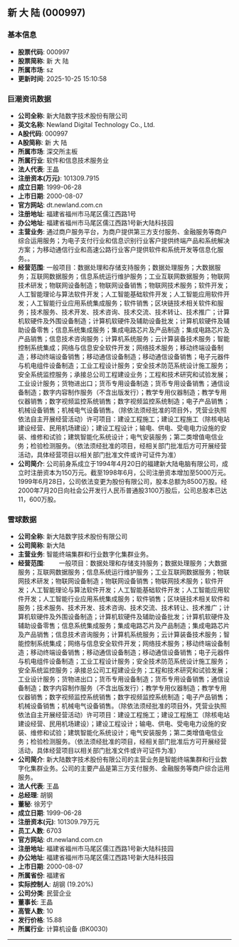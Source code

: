 ## 新 大 陆 (000997)

### 基本信息

- **股票代码**: 000997
- **股票简称**: 新 大 陆
- **所属市场**: sz
- **更新时间**: 2025-10-25 15:10:58

### 巨潮资讯数据

- **公司全称**: 新大陆数字技术股份有限公司
- **英文名称**: Newland Digital Technology Co., Ltd.
- **A股代码**: 000997
- **A股简称**: 新 大 陆
- **所属市场**: 深交所主板
- **所属行业**: 软件和信息技术服务业
- **法人代表**: 王晶
- **注册资本(万元)**: 101309.7915
- **成立日期**: 1999-06-28
- **上市日期**: 2000-08-07
- **官方网站**: dt.newland.com.cn
- **注册地址**: 福建省福州市马尾区儒江西路1号
- **办公地址**: 福建省福州市马尾区儒江西路1号新大陆科技园
- **主营业务**: 通过商户服务平台，为商户提供第三方支付服务、金融服务等商户综合运用服务；为电子支付行业和信息识别行业客户提供终端产品和系统解决方案；为移动通信行业和高速公路行业客户提供软件和系统开发等信息化服务。。
- **经营范围**: 一般项目：数据处理和存储支持服务；数据处理服务；大数据服务；互联网数据服务；信息系统运行维护服务；工业互联网数据服务；物联网技术研发；物联网设备制造；物联网设备销售；物联网技术服务；软件开发；人工智能理论与算法软件开发；人工智能基础软件开发；人工智能应用软件开发；人工智能行业应用系统集成服务；软件销售；区块链技术相关软件和服务；技术服务、技术开发、技术咨询、技术交流、技术转让、技术推广；计算机软硬件及外围设备制造；计算机软硬件及辅助设备批发；计算机软硬件及辅助设备零售；信息系统集成服务；集成电路芯片及产品制造；集成电路芯片及产品销售；信息技术咨询服务；计算机系统服务；云计算装备技术服务；智能控制系统集成；网络与信息安全软件开发；网络技术服务；移动终端设备制造；移动终端设备销售；移动通信设备制造；移动通信设备销售；电子元器件与机电组件设备制造；工业工程设计服务；安全技术防范系统设计施工服务；安全系统监控服务；承接总公司工程建设业务；工程和技术研究和试验发展；工业设计服务；货物进出口；货币专用设备制造；货币专用设备销售；通信设备制造；数字内容制作服务（不含出版发行）；教学专用仪器制造；教学专用仪器销售；数字视频监控系统销售；数字视频监控系统制造；电子产品销售；机械设备销售；机械电气设备销售。（除依法须经批准的项目外，凭营业执照依法自主开展经营活动）许可项目：建设工程施工；建设工程施工（除核电站建设经营、民用机场建设）；建设工程设计；输电、供电、受电电力设施的安装、维修和试验；建筑智能化系统设计；电气安装服务；第二类增值电信业务；检验检测服务。（依法须经批准的项目，经相关部门批准后方可开展经营活动，具体经营项目以相关部门批准文件或许可证件为准）
- **公司简介**: 公司前身系成立于1994年4月20日的福建新大陆电脑有限公司，成立时注册资本为150万元。截至1998年6月，公司注册资本增加至5000万元。1999年6月28日，公司依法变更为股份有限公司，股本总额为8500万股。经2000年7月20日向社会公开发行人民币普通股3100万股后，公司总股本已达11，600万股。

### 雪球数据

- **公司全称**: 新大陆数字技术股份有限公司
- **公司简称**: 新大陆
- **主营业务**: 智能终端集群和行业数字化集群业务。
- **经营范围**: 　　一般项目：数据处理和存储支持服务；数据处理服务；大数据服务；互联网数据服务；信息系统运行维护服务；工业互联网数据服务；物联网技术研发；物联网设备制造；物联网设备销售；物联网技术服务；软件开发；人工智能理论与算法软件开发；人工智能基础软件开发；人工智能应用软件开发；人工智能行业应用系统集成服务；软件销售；区块链技术相关软件和服务；技术服务、技术开发、技术咨询、技术交流、技术转让、技术推广；计算机软硬件及外围设备制造；计算机软硬件及辅助设备批发；计算机软硬件及辅助设备零售；信息系统集成服务；集成电路芯片及产品制造；集成电路芯片及产品销售；信息技术咨询服务；计算机系统服务；云计算装备技术服务；智能控制系统集成；网络与信息安全软件开发；网络技术服务；移动终端设备制造；移动终端设备销售；移动通信设备制造；移动通信设备销售；电子元器件与机电组件设备制造；工业工程设计服务；安全技术防范系统设计施工服务；安全系统监控服务；承接总公司工程建设业务；工程和技术研究和试验发展；工业设计服务；货物进出口；货币专用设备制造；货币专用设备销售；通信设备制造；数字内容制作服务（不含出版发行）；教学专用仪器制造；教学专用仪器销售；数字视频监控系统销售；数字视频监控系统制造；电子产品销售；机械设备销售；机械电气设备销售。（除依法须经批准的项目外，凭营业执照依法自主开展经营活动）许可项目：建设工程施工；建设工程施工（除核电站建设经营、民用机场建设）；建设工程设计；输电、供电、受电电力设施的安装、维修和试验；建筑智能化系统设计；电气安装服务；第二类增值电信业务；检验检测服务。（依法须经批准的项目，经相关部门批准后方可开展经营活动，具体经营项目以相关部门批准文件或许可证件为准）
- **公司简介**: 新大陆数字技术股份有限公司的主营业务是智能终端集群和行业数字化集群业务。公司的主要产品是第三方支付服务、金融服务等商户综合运用服务。
- **法人代表**: 王晶
- **总经理**: 胡钢
- **董秘**: 徐芳宁
- **成立日期**: 1999-06-28
- **注册资本(元)**: 101309.79万元
- **员工人数**: 6703
- **官方网站**: dt.newland.com.cn
- **注册地址**: 福建省福州市马尾区儒江西路1号新大陆科技园
- **办公地址**: 福建省福州市马尾区儒江西路1号新大陆科技园
- **上市日期**: 2000-08-07
- **所属省份**: 福建省
- **实际控制人**: 胡钢 (19.20%)
- **公司分类**: 民营企业
- **董事长**: 王晶
- **高管人数**: 10
- **发行价格**: 15.88
- **所属行业**: 计算机设备 (BK0030)

---